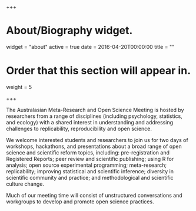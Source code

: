 +++
# About/Biography widget.
widget = "about"
active = true
date = 2016-04-20T00:00:00
title = ""

# Order that this section will appear in.
weight = 5
 
+++

The Australasian Meta-Research and Open Science Meeting is hosted by researchers from a range of disciplines (including psychology, statistics, and ecology) with a shared interest in understanding and addressing challenges to replicability, reproducibility and open science. 

We welcome interested students and researchers to join us for two days of workshops, hackathons, and presentations about a broad range of open science and scientific reform topics, including: pre-registration and Registered Reports; peer review and scientific publishing; using R for analysis; open source experimental programming; meta-research; replicability; improving statistical and scientific inference; diversity in scientific community and practice; and methodological and scientific culture change.

Much of our meeting time will consist of unstructured conversations and workgroups to develop and promote open science practices.